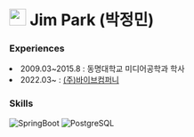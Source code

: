 <h1><img src="https://emojis.slackmojis.com/emojis/images/1531849430/4246/blob-sunglasses.gif?1531849430" width="30"/> Jim Park (박정민)</h1>

<h3>Experiences</h3>
 <li>2009.03~2015.8 : 동명대학교 미디어공학과 학사</li>
 <li>2022.03~ : <a href="http://vaiv.kr/">(주)바이브컴퍼니</a></li>

### Skills
![SpringBoot](https://img.shields.io/badge/SpringBoot-6DB33F?style=flat-square&logo=SpringBoot&logoColor=white "SpringBoot")
![PostgreSQL](https://img.shields.io/badge/PostgreSQL-4169E1?style=flat-square&logo=PostgreSQL&logoColor=white "PostgreSQL")
